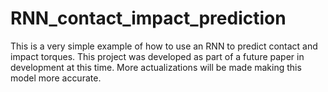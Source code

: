 # RNN_contact_impact_prediction

This is a very simple example of how to use an RNN to predict contact and impact torques. This project was developed as part of a future paper in development
at this time. More actualizations will be made making this model more accurate.
